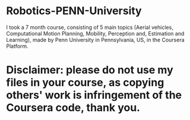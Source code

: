 # Robotics-PENN-University
I took a 7 month course, consisting of 5 main topics (Aerial vehicles, Computational Motion Planning, Mobility, Perception and, Estimation and Learning), made by Penn University in Pennsylvania, US, in the Coursera Platform.

# Disclaimer: please do not use my files in your course, as copying others' work is infringement of the Coursera code, thank you.
